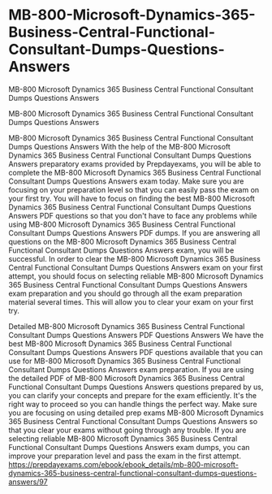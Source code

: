 # MB-800-Microsoft-Dynamics-365-Business-Central-Functional-Consultant-Dumps-Questions-Answers
MB-800 Microsoft Dynamics 365 Business Central Functional Consultant Dumps Questions Answers



MB-800 Microsoft Dynamics 365 Business Central Functional Consultant Dumps Questions Answers


MB-800 Microsoft Dynamics 365 Business Central Functional Consultant Dumps Questions Answers
With the help of the MB-800 Microsoft Dynamics 365 Business Central Functional Consultant Dumps Questions Answers preparatory exams provided by Prepdayexams, you will be able to complete the MB-800 Microsoft Dynamics 365 Business Central Functional Consultant Dumps Questions Answers exam today. Make sure you are focusing on your preparation level so that you can easily pass the exam on your first try. You will have to focus on finding the best MB-800 Microsoft Dynamics 365 Business Central Functional Consultant Dumps Questions Answers PDF questions so that you don't have to face any problems while using MB-800 Microsoft Dynamics 365 Business Central Functional Consultant Dumps Questions Answers PDF dumps. If you are answering all questions on the MB-800 Microsoft Dynamics 365 Business Central Functional Consultant Dumps Questions Answers exam, you will be successful. In order to clear the MB-800 Microsoft Dynamics 365 Business Central Functional Consultant Dumps Questions Answers exam on your first attempt, you should focus on selecting reliable MB-800 Microsoft Dynamics 365 Business Central Functional Consultant Dumps Questions Answers exam preparation and you should go through all the exam preparation material several times. This will allow you to clear your exam on your first try.

Detailed MB-800 Microsoft Dynamics 365 Business Central Functional Consultant Dumps Questions Answers PDF Questions Answers
We have the best MB-800 Microsoft Dynamics 365 Business Central Functional Consultant Dumps Questions Answers PDF questions available that you can use for MB-800 Microsoft Dynamics 365 Business Central Functional Consultant Dumps Questions Answers exam preparation. If you are using the detailed PDF of MB-800 Microsoft Dynamics 365 Business Central Functional Consultant Dumps Questions Answers questions prepared by us, you can clarify your concepts and prepare for the exam efficiently. It's the right way to proceed so you can handle things the perfect way. Make sure you are focusing on using detailed prep exams MB-800 Microsoft Dynamics 365 Business Central Functional Consultant Dumps Questions Answers so that you clear your exams without going through any trouble. If you are selecting reliable MB-800 Microsoft Dynamics 365 Business Central Functional Consultant Dumps Questions Answers exam dumps, you can improve your preparation level and pass the exam in the first attempt.
https://prepdayexams.com/ebook/ebook_details/mb-800-microsoft-dynamics-365-business-central-functional-consultant-dumps-questions-answers/97
